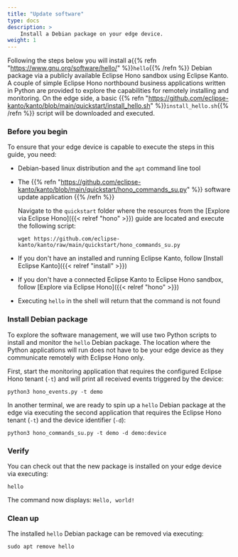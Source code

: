 ```yaml
---
title: "Update software"
type: docs
description: >
    Install a Debian package on your edge device.
weight: 1
---
```


Following the steps below you will install a{{% refn "https://www.gnu.org/software/hello/" %}}`hello`{{% /refn %}}
Debian package via a publicly available Eclipse Hono sandbox using Eclipse Kanto.
A couple of simple Eclipse Hono northbound business applications written in Python are provided to explore
the capabilities for remotely installing and monitoring.
On the edge side, a basic
{{% refn "https://github.com/eclipse-kanto/kanto/blob/main/quickstart/install_hello.sh" %}}`install_hello.sh`{{% /refn %}}
script will be downloaded and executed.

### Before you begin

To ensure that your edge device is capable to execute the steps in this guide, you need:

* Debian-based linux distribution and the `apt` command line tool
* The {{% refn "https://github.com/eclipse-kanto/kanto/blob/main/quickstart/hono_commands_su.py" %}} 
  software update application {{% /refn %}}

  Navigate to the `quickstart` folder where the resources from the [Explore via Eclipse Hono]({{< relref "hono" >}})
  guide are located and execute the following script:

  ```shell
  wget https://github.com/eclipse-kanto/kanto/raw/main/quickstart/hono_commands_su.py
  ```

* If you don't have an installed and running Eclipse Kanto, follow [Install Eclipse Kanto]({{< relref "install" >}})
* If you don't have a connected Eclipse Kanto to Eclipse Hono sandbox,
  follow [Explore via Eclipse Hono]({{< relref "hono" >}})
* Executing `hello` in the shell will return that the command is not found

### Install Debian package

To explore the software management, we will use two Python scripts to install and monitor the `hello` Debian package.
The location where the Python applications will run does not have to be your edge device as they communicate remotely
with Eclipse Hono only.

First, start the monitoring application that requires the configured Eclipse Hono tenant (`-t`) and will print all
received events triggered by the device:

```shell
python3 hono_events.py -t demo
```

In another terminal, we are ready to spin up a `hello` Debian package at the edge via executing the second application
that requires the Eclipse Hono tenant (`-t`) and the device identifier (`-d`):

```shell
python3 hono_commands_su.py -t demo -d demo:device
```

### Verify

You can check out that the new package is installed on your edge device via executing:

```shell
hello
```

The command now displays: `Hello, world!`

### Clean up

The installed `hello` Debian package can be removed via executing:

```shell
sudo apt remove hello
```
